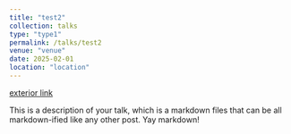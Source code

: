 ```yaml
---
title: "test2"
collection: talks
type: "type1"
permalink: /talks/test2
venue: "venue"
date: 2025-02-01
location: "location"
---
```


[exterior link](http://www.google.com)

This is a description of your talk, which is a markdown files that can be all markdown-ified like any other post. Yay markdown!
